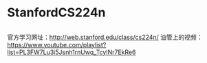 # StanfordCS224n

##
  官方学习网址：http://web.stanford.edu/class/cs224n/
  油管上的视频：https://www.youtube.com/playlist?list=PL3FW7Lu3i5Jsnh1rnUwq_TcylNr7EkRe6

